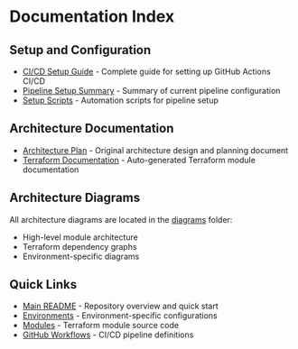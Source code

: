 # Documentation Index

## Setup and Configuration
- [CI/CD Setup Guide](SETUP_CICD.md) - Complete guide for setting up GitHub Actions CI/CD
- [Pipeline Setup Summary](PIPELINE_SETUP_SUMMARY.md) - Summary of current pipeline configuration
- [Setup Scripts](../scripts/) - Automation scripts for pipeline setup

## Architecture Documentation
- [Architecture Plan](CLAUDE-azure.md) - Original architecture design and planning document
- [Terraform Documentation](terraform-docs.md) - Auto-generated Terraform module documentation

## Architecture Diagrams
All architecture diagrams are located in the [diagrams](diagrams/) folder:
- High-level module architecture
- Terraform dependency graphs
- Environment-specific diagrams

## Quick Links
- [Main README](../README.md) - Repository overview and quick start
- [Environments](../environments/) - Environment-specific configurations
- [Modules](../modules/) - Terraform module source code
- [GitHub Workflows](../.github/workflows/) - CI/CD pipeline definitions